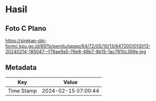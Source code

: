 # Hasil

## Foto C Plano

https://sirekap-obj-formc.kpu.go.id/897b/pemilu/ppwp/64/72/05/10/13/6472051013013-20240214-185047--f78ae9a5-76e8-48b7-8b15-1ac7910c399e.jpg


## Metadata

| Key        | Value               |
| ---------- | ------------------- |
| Time Stamp | 2024-02-15 07:00:44 |



